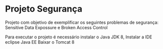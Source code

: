 # Projeto Segurança

Projeto com objetivo de exemplificar os seguintes problemas de segurança: Sensitive Data Expossure e Broken Access Control

Para executar o projeto é necessário instalar o Java JDK 8,
Instalar a IDE eclipse Java EE
Baixar o Tomcat 8

